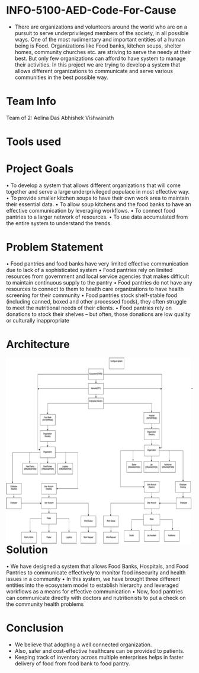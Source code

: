 # INFO-5100-AED-Code-For-Cause

* There are organizations and volunteers around the world who are on a pursuit to serve underprivileged members of the society, in all possible ways. One of the most rudimentary and important entities of a human being is Food. Organizations like Food banks, kitchen soups, shelter homes, community churches etc. are striving to serve the needy at their best. But only few organizations can afford to have system to manage their activities. In this project we are trying to develop a system that allows different organizations to communicate and serve various communities in the best possible way.

# Team Info

Team of 2:
Aelina Das
Abhishek Vishwanath

# Tools used


# Project Goals

• To develop a system that allows different organizations that will come together and serve a large underprivileged populace in most effective way.
• To provide smaller kitchen soups to have their own work area to maintain their essential data.
• To allow soup kitchens and the food banks to have an effective communication by leveraging workflows.
• To connect food pantries to a larger network of resources.
• To use data accumulated from the entire system to understand the trends.

# Problem Statement

• Food pantries and food banks have very limited effective communication due to lack of a sophisticated system
• Food pantries rely on limited resources from government and local service agencies that makes difficult to maintain continuous supply to the pantry
• Food pantries do not have any resources to connect to them to health care organizations to have health screening for their community
• Food pantries stock shelf-stable food (including canned, boxed and other processed foods), they often struggle to meet the nutritional needs of their clients.
• Food pantries rely on donations to stock their shelves – but often, those donations are low quality or culturally inappropriate

# Architecture
<img align="left" alt="architecture" height="500px" width="500px" src="https://github.com/aelinadas/code-for-cause/blob/master/images/architecture.png" />
<br/>
<br/>
<br/>
<br/>



***
<br/>
<br/>


# Solution

• We have designed a system that allows Food Banks, Hospitals, and Food Pantries to communicate effectively to monitor food insecurity and health issues in a community 
• In this system, we have brought three different entities into the ecosystem model to establish hierarchy and leveraged workflows as a means for effective communication
• Now, food pantries can communicate directly with doctors and nutritionists to put a check on the community health problems

# Conclusion

* We believe that adopting a well connected organization. 
* Also, safer and cost-effective healthcare can be provided to patients.
* Keeping track of inventory across multiple enterprises helps in faster delivery of food from food bank to food pantry.
